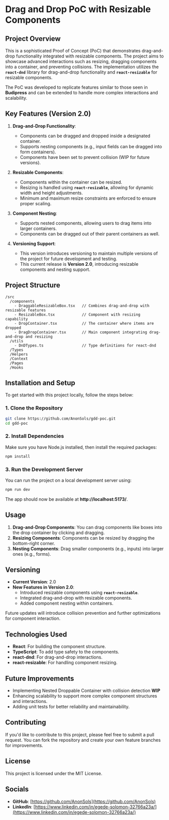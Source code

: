
# **Drag and Drop PoC with Resizable Components**

## **Project Overview**

This is a sophisticated Proof of Concept (PoC) that demonstrates drag-and-drop functionality integrated with resizable components. The project aims to showcase advanced interactions such as resizing, dragging components into a container, and preventing collisions. The implementation utilizes the **`react-dnd`** library for drag-and-drop functionality and **`react-resizable`** for resizable components.

The PoC was developed to replicate features similar to those seen in **Budipress** and can be extended to handle more complex interactions and scalability.

## **Key Features (Version 2.0)**

1. **Drag-and-Drop Functionality**:
   - Components can be dragged and dropped inside a designated container.
   - Supports nesting components (e.g., input fields can be dragged into form containers).
   - Components have been set to prevent collision (WIP for future versions).

2. **Resizable Components**:
   - Components within the container can be resized.
   - Resizing is handled using **`react-resizable`**, allowing for dynamic width and height adjustments.
   - Minimum and maximum resize constraints are enforced to ensure proper scaling.

3. **Component Nesting**:
   - Supports nested components, allowing users to drag items into larger containers.
   - Components can be dragged out of their parent containers as well.

4. **Versioning Support**:
   - This version introduces versioning to maintain multiple versions of the project for future development and testing.
   - This current release is **Version 2.0**, introducing resizable components and nesting support.

## **Project Structure**

```
/src
  /components
    - DraggableResizableBox.tsx   // Combines drag-and-drop with resizable features
    - ResizableBox.tsx            // Component with resizing capability
    - DropContainer.tsx           // The container where items are dropped
    - DragDropContainer.tsx       // Main component integrating drag-and-drop and resizing
  /utils
    - DnDTypes.ts                 // Type definitions for react-dnd
  /Types
  /Helpers
  /Context
  /Pages
  /Hooks
```
 

## **Installation and Setup**

To get started with this project locally, follow the steps below:

### **1. Clone the Repository**

```bash
git clone https://github.com/AnonSols/gdd-poc.git
cd gdd-poc
```

### **2. Install Dependencies**

Make sure you have Node.js installed, then install the required packages:

```bash
npm install
```

### **3. Run the Development Server**

You can run the project on a local development server using:

```bash
npm run dev
```

The app should now be available at **http://localhost:5173/**.


## **Usage**

1. **Drag-and-Drop Components**: You can drag components like boxes into the drop container by clicking and dragging.
2. **Resizing Components**: Components can be resized by dragging the bottom-right corner.
3. **Nesting Components**: Drag smaller components (e.g., inputs) into larger ones (e.g., forms).
  

## **Versioning**

- **Current Version**: 2.0
- **New Features in Version 2.0**:
  - Introduced resizable components using **`react-resizable`**.
  - Integrated drag-and-drop with resizable components.
  - Added component nesting within containers.

Future updates will introduce collision prevention and further optimizations for component interaction.
 

## **Technologies Used**

- **React**: For building the component structure.
- **TypeScript**: To add type safety to the components.
- **react-dnd**: For drag-and-drop interactions.
- **react-resizable**: For handling component resizing.
 

## **Future Improvements**
 
- Implementing Nested Droppable Container with collision detection **WIP**
- Enhancing scalability to support more complex component structures and interactions.
- Adding unit tests for better reliability and maintainability.
 

## **Contributing**

If you'd like to contribute to this project, please feel free to submit a pull request. You can fork the repository and create your own feature branches for improvements.
 

## **License**

This project is licensed under the MIT License.
 
## **Socials**

- **GitHub**: [https://github.com/AnonSols](https://github.com/AnonSols)
- **LinkedIn**: [https://www.linkedin.com/in/egede-solomon-32766a23a/](https://www.linkedin.com/in/egede-solomon-32766a23a/) 
 
